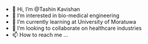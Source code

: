 - 👋 Hi, I’m @Tashin Kavishan
- 👀 I’m interested in bio-medical engineering
- 🌱 I’m currently learning at University of Moratuwa
- 💞️ I’m looking to collaborate on healthcare industries
- 📫 How to reach me ...

<!---
kavishanGT/kavishanGT is a ✨ special ✨ repository because its `README.md` (this file) appears on your GitHub profile.
You can click the Preview link to take a look at your changes.
--->

